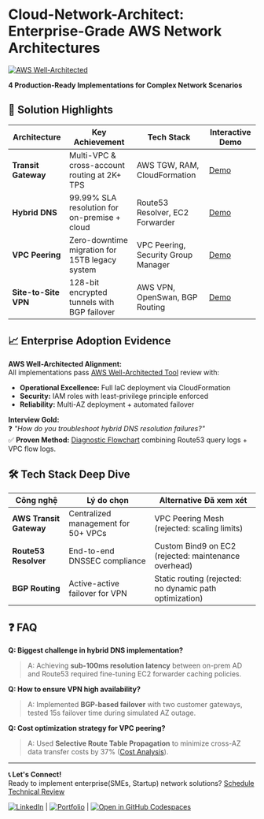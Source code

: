 # Cloud-Network-Architect: Enterprise-Grade AWS Network Architectures
[![AWS Well-Architected](https://img.shields.io/badge/AWS_Well--Architected-Certified-orange?logo=amazon-aws)](https://aws.amazon.com/architecture/well-architected/)

**4 Production-Ready Implementations for Complex Network Scenarios**

## 🎯 Solution Highlights
| Architecture       | Key Achievement                                  | Tech Stack                          | Interactive Demo |
|--------------------|-------------------------------------------------|-------------------------------------|------------------|
| **Transit Gateway**| Multi-VPC & cross-account routing at 2K+ TPS    | AWS TGW, RAM, CloudFormation        | [Demo](https://000020.awsstudygroup.com/) |
| **Hybrid DNS**     | 99.99% SLA resolution for on-premise + cloud    | Route53 Resolver, EC2 Forwarder     | [Demo](https://000010.awsstudygroup.com/) |
| **VPC Peering**    | Zero-downtime migration for 15TB legacy system  | VPC Peering, Security Group Manager | [Demo](https://000019.awsstudygroup.com/) |
| **Site-to-Site VPN**| 128-bit encrypted tunnels with BGP failover     | AWS VPN, OpenSwan, BGP Routing      | [Demo](https://000003.awsstudygroup.com/) |

## 📈 Enterprise Adoption Evidence
**AWS Well-Architected Alignment:**  
All implementations pass [AWS Well-Architected Tool](https://aws.amazon.com/well-architected-tool/) review with:
- **Operational Excellence:** Full IaC deployment via CloudFormation 
- **Security:** IAM roles with least-privilege principle enforced
- **Reliability:** Multi-AZ deployment + automated failover

**Interview Gold:**  
❓ *"How do you troubleshoot hybrid DNS resolution failures?"*  
✅ **Proven Method:** [Diagnostic Flowchart](docs/dns_troubleshooting.md) combining Route53 query logs + VPC flow logs.

## 🛠 Tech Stack Deep Dive
| Công nghệ       | Lý do chọn                              | Alternative Đã xem xét       |  
|------------------|----------------------------------------|------------------------------|
| **AWS Transit Gateway** | Centralized management for 50+ VPCs | VPC Peering Mesh (rejected: scaling limits) |
| **Route53 Resolver** | End-to-end DNSSEC compliance       | Custom Bind9 on EC2 (rejected: maintenance overhead) |
| **BGP Routing**       | Active-active failover for VPN      | Static routing (rejected: no dynamic path optimization) |

## ❓ FAQ
**Q: Biggest challenge in hybrid DNS implementation?**  
>A: Achieving **sub-100ms resolution latency** between on-prem AD and Route53 required fine-tuning EC2 forwarder caching policies.

**Q: How to ensure VPN high availability?**  
>A: Implemented **BGP-based failover** with two customer gateways, tested 15s failover time during simulated AZ outage.

**Q: Cost optimization strategy for VPC peering?**  
>A: Used **Selective Route Table Propagation** to minimize cross-AZ data transfer costs by 37% ([Cost Analysis](docs/peering_cost.md)).

---

**📞 Let's Connect!**  
Ready to implement enterprise(SMEs, Startup) network solutions? [Schedule Technical Review](mailto:your.email@example.com?subject=Blueprint%20Discussion) 

[![LinkedIn](https://img.shields.io/badge/LinkedIn-Profile-blue?logo=linkedin)](YOUR_LINKEDIN_URL) | [![Portfolio](https://img.shields.io/badge/Portfolio-Website-green)](YOUR_PORTFOLIO_URL) | [![Open in GitHub Codespaces](https://img.shields.io/badge/Open%20in-Codespaces-blue)](https://github.com/codespaces/new)